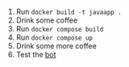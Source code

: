 1. Run `docker build -t javaapp .`
2. Drink some coffee
3. Run `docker compose build`
4. Run `docker compose up`
5. Drink some more coffee
6. Test the [bot](https://t.me/JustATestJavaBot)
